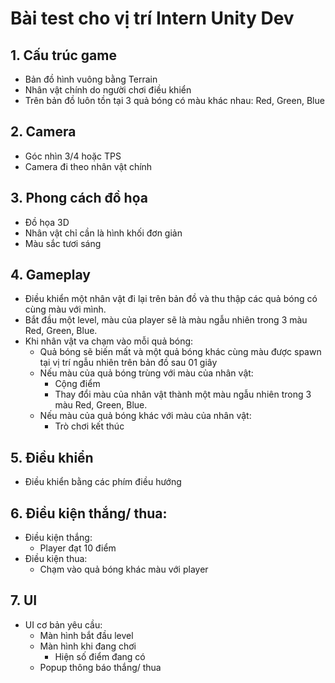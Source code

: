 # Bài test cho vị trí Intern Unity Dev
## 1. Cấu trúc game
- Bản đồ hình vuông bằng Terrain
- Nhân vật chính do người chơi điều khiển
- Trên bản đồ luôn tồn tại 3 quả bóng có màu khác nhau: Red, Green, Blue
## 2. Camera
- Góc nhìn 3/4 hoặc TPS
- Camera đi theo nhân vật chính
## 3. Phong cách đồ họa
- Đồ họa 3D
- Nhân vật chỉ cần là hình khối đơn giản
- Màu sắc tươi sáng
## 4. Gameplay
- Điều khiển một nhân vật đi lại trên bản đồ và thu thập các quả bóng có cùng màu với mình.
- Bắt đầu một level, màu của player sẽ là màu ngẫu nhiên trong 3 màu Red, Green, Blue.
- Khi nhân vật va chạm vào mỗi quả bóng:
    - Quả bóng sẽ biến mất và một quả bóng khác cùng màu được spawn tại vị trí ngẫu nhiên trên bản đồ sau 01 giây
    - Nếu màu của quả bóng trùng với màu của nhân vật:
        - Cộng điểm
        - Thay đổi màu của nhân vật thành một màu ngẫu nhiên trong 3 màu Red, Green, Blue.
    - Nếu màu của quả bóng khác với màu của nhân vật:
        - Trò chơi kết thúc
## 5. Điều khiển
- Điều khiển bằng các phím điều hướng
## 6. Điều kiện thắng/ thua:
- Điều kiện thắng:
    - Player đạt 10 điểm
- Điều kiện thua:
    - Chạm vào quả bóng khác màu với player
## 7. UI
- UI cơ bản yêu cầu:
    - Màn hình bắt đầu level
    - Màn hình khi đang chơi
        - Hiện số điểm đang có
    - Popup thông báo thắng/ thua
